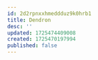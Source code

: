 ```yaml
---
id: 2d2rpnxxhmeddduz9k0hrb1
title: Dendron
desc: ''
updated: 1725474409008
created: 1725470197994
published: false
---
```

